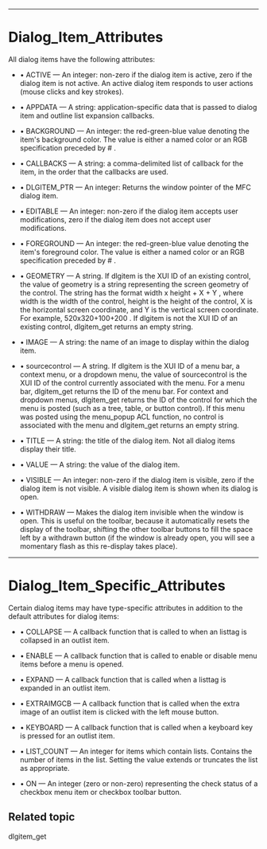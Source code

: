 

---

# Dialog_Item_Attributes

All dialog items have the following attributes:

- • ACTIVE — An integer: non-zero if the dialog item is active, zero if the dialog item is not active. An active dialog item responds to user actions (mouse clicks and key strokes).

- • APPDATA — A string: application-specific data that is passed to dialog item and outline list expansion callbacks.

- • BACKGROUND — An integer: the red-green-blue value denoting the item's background color. The value is either a named color or an RGB specification preceded by # .

- • CALLBACKS — A string: a comma-delimited list of callback for the item, in the order that the callbacks are used.

- • DLGITEM_PTR — An integer: Returns the window pointer of the MFC dialog item.

- • EDITABLE — An integer: non-zero if the dialog item accepts user modifications, zero if the dialog item does not accept user modifications.

- • FOREGROUND — An integer: the red-green-blue value denoting the item's foreground color. The value is either a named color or an RGB specification preceded by # .

- • GEOMETRY — A string. If dlgitem is the XUI ID of an existing control, the value of geometry is a string representing the screen geometry of the control. The string has the format width x height + X + Y , where width is the width of the control, height is the height of the control, X is the horizontal screen coordinate, and Y is the vertical screen coordinate. For example, 520x320+100+200 . If dlgitem is not the XUI ID of an existing control, dlgitem_get returns an empty string.

- • IMAGE — A string: the name of an image to display within the dialog item.

- • sourcecontrol — A string. If dlgitem is the XUI ID of a menu bar, a context menu, or a dropdown menu, the value of sourcecontrol is the XUI ID of the control currently associated with the menu. For a menu bar, dlgitem_get returns the ID of the menu bar. For context and dropdown menus, dlgitem_get returns the ID of the control for which the menu is posted (such as a tree, table, or button control). If this menu was posted using the menu_popup ACL function, no control is associated with the menu and dlgitem_get returns an empty string.

- • TITLE — A string: the title of the dialog item. Not all dialog items display their title.

- • VALUE — A string: the value of the dialog item.

- • VISIBLE — An integer: non-zero if the dialog item is visible, zero if the dialog item is not visible. A visible dialog item is shown when its dialog is open.

- • WITHDRAW — Makes the dialog item invisible when the window is open. This is useful on the toolbar, because it automatically resets the display of the toolbar, shifting the other toolbar buttons to fill the space left by a withdrawn button (if the window is already open, you will see a momentary flash as this re-display takes place).



---

# Dialog_Item_Specific_Attributes

Certain dialog items may have type-specific attributes in addition to the default attributes for dialog items:

- • COLLAPSE — A callback function that is called to when an listtag is collapsed in an outlist item.

- • ENABLE — A callback function that is called to enable or disable menu items before a menu is opened.

- • EXPAND — A callback function that is called when a listtag is expanded in an outlist item.

- • EXTRAIMGCB — A callback function that is called when the extra image of an outlist item is clicked with the left mouse button.

- • KEYBOARD — A callback function that is called when a keyboard key is pressed for an outlist item.

- • LIST_COUNT — An integer for items which contain lists. Contains the number of items in the list. Setting the value extends or truncates the list as appropriate.

- • ON — An integer (zero or non-zero) representing the check status of a checkbox menu item or checkbox toolbar button.

## Related topic

dlgitem_get